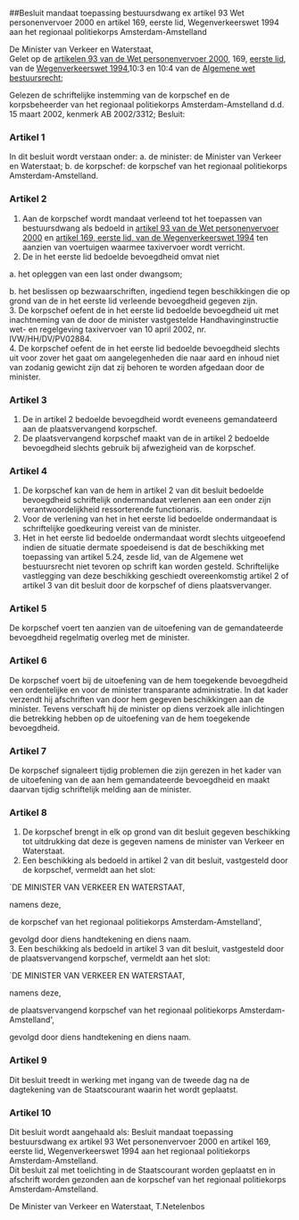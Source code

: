 <meta http-equiv='Content-Type' content='text/html; charset=utf-8' />

##Besluit mandaat toepassing bestuursdwang ex artikel 93 Wet personenvervoer 2000 en artikel 169, eerste lid, Wegenverkeerswet 1994 aan het regionaal politiekorps Amsterdam-Amstelland

De Minister van Verkeer en Waterstaat,  
Gelet op de [artikelen 93 van de Wet personenvervoer 2000](../../../../../../../../../../../../wet/wet/personenvervoer/2000/BWBR0011470/README.md), 169, [eerste lid](../../../../../../../../../../../../wet/wegenverkeerswet/1994/BWBR0006622/README.md), van de [Wegenverkeerswet 1994](../../../../../../../../../../../../wet/wegenverkeerswet/1994/BWBR0006622/README.md),10:3 en 10:4 van de [Algemene wet bestuursrecht](../../../../../../../../../../../../wet/algemene/wet/bestuursrecht/BWBR0005537/README.md);

Gelezen de schriftelijke instemming van de korpschef en de korpsbeheerder van het regionaal politiekorps Amsterdam-Amstelland d.d. 15 maart 2002, kenmerk AB 2002/3312;
Besluit:    

### Artikel  1  

In dit besluit wordt verstaan onder:   a. de minister:  de Minister van Verkeer en Waterstaat;    b. de korpschef:  de korpschef van het regionaal politiekorps Amsterdam-Amstelland.     

### Artikel  2  

1.  Aan de korpschef wordt mandaat verleend tot het toepassen van bestuursdwang als bedoeld in [artikel 93 van de Wet personenvervoer 2000](../../../../../../../../../../../../wet/wet/personenvervoer/2000/BWBR0011470/README.md) en [artikel 169, eerste lid, van de Wegenverkeerswet 1994](../../../../../../../../../../../../wet/wegenverkeerswet/1994/BWBR0006622/README.md) ten aanzien van voertuigen waarmee taxivervoer wordt verricht.   
2.  De in het eerste lid bedoelde bevoegdheid omvat niet 

a. het opleggen van een last onder dwangsom;  

b. het beslissen op bezwaarschriften, ingediend tegen beschikkingen die op grond van de in het eerste lid verleende bevoegdheid gegeven zijn.     
3.  De korpschef oefent de in het eerste lid bedoelde bevoegdheid uit met inachtneming van de door de minister vastgestelde Handhavinginstructie wet- en regelgeving taxivervoer van 10 april 2002, nr. IVW/HH/DV/PV02884.   
4.  De korpschef oefent de in het eerste lid bedoelde bevoegdheid slechts uit voor zover het gaat om aangelegenheden die naar aard en inhoud niet van zodanig gewicht zijn dat zij behoren te worden afgedaan door de minister.   

### Artikel  3  

1.  De in artikel 2 bedoelde bevoegdheid wordt eveneens gemandateerd aan de plaatsvervangend korpschef.   
2.  De plaatsvervangend korpschef maakt van de in artikel 2 bedoelde bevoegdheid slechts gebruik bij afwezigheid van de korpschef.   

### Artikel  4  

1.  De korpschef kan van de hem in artikel 2 van dit besluit bedoelde bevoegdheid schriftelijk ondermandaat verlenen aan een onder zijn verantwoordelijkheid ressorterende functionaris.   
2.  Voor de verlening van het in het eerste lid bedoelde ondermandaat is schriftelijke goedkeuring vereist van de minister.   
3.  Het in het eerste lid bedoelde ondermandaat wordt slechts uitgeoefend indien de situatie dermate spoedeisend is dat de beschikking met toepassing van artikel 5.24, zesde lid, van de Algemene wet bestuursrecht niet tevoren op schrift kan worden gesteld. Schriftelijke vastlegging van deze beschikking geschiedt overeenkomstig artikel 2 of artikel 3 van dit besluit door de korpschef of diens plaatsvervanger.   

### Artikel  5  

De korpschef voert ten aanzien van de uitoefening van de gemandateerde bevoegdheid regelmatig overleg met de minister.  

### Artikel  6  

De korpschef voert bij de uitoefening van de hem toegekende bevoegdheid een ordentelijke en voor de minister transparante administratie. In dat kader verzendt hij afschriften van door hem gegeven beschikkingen aan de minister. Tevens verschaft hij de minister op diens verzoek alle inlichtingen die betrekking hebben op de uitoefening van de hem toegekende bevoegdheid.  

### Artikel  7  

De korpschef signaleert tijdig problemen die zijn gerezen in het kader van de uitoefening van de aan hem gemandateerde bevoegdheid en maakt daarvan tijdig schriftelijk melding aan de minister.  

### Artikel  8  

1.  De korpschef brengt in elk op grond van dit besluit gegeven beschikking tot uitdrukking dat deze is gegeven namens de minister van Verkeer en Waterstaat.   
2.  Een beschikking als bedoeld in artikel 2 van dit besluit, vastgesteld door de korpschef, vermeldt aan het slot: 

`DE MINISTER VAN VERKEER EN WATERSTAAT,  

namens deze,  

de korpschef van het regionaal politiekorps Amsterdam-Amstelland',  

gevolgd door diens handtekening en diens naam.     
3.  Een beschikking als bedoeld in artikel 3 van dit besluit, vastgesteld door de plaatsvervangend korpschef, vermeldt aan het slot: 

`DE MINISTER VAN VERKEER EN WATERSTAAT,  

namens deze,  

de plaatsvervangend korpschef van het regionaal politiekorps Amsterdam-Amstelland',  

gevolgd door diens handtekening en diens naam.     

### Artikel  9  

Dit besluit treedt in werking met ingang van de tweede dag na de dagtekening van de Staatscourant waarin het wordt geplaatst.  

### Artikel  10  

Dit besluit wordt aangehaald als: Besluit mandaat toepassing bestuursdwang ex artikel 93 Wet personenvervoer 2000 en artikel 169, eerste lid, Wegenverkeerswet 1994 aan het regionaal politiekorps Amsterdam-Amstelland.  
Dit besluit zal met toelichting in de Staatscourant worden geplaatst en in afschrift worden gezonden aan de korpschef van het regionaal politiekorps Amsterdam-Amstelland.   

De 
Minister van Verkeer en Waterstaat, 
T.Netelenbos    
